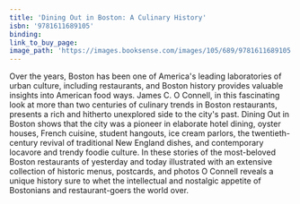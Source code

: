 ```yaml
---
title: 'Dining Out in Boston: A Culinary History'
isbn: '9781611689105'
binding:
link_to_buy_page:
image_path: 'https://images.booksense.com/images/105/689/9781611689105.jpg'
---
```



Over the years, Boston has been one of America's leading laboratories of urban culture, including restaurants, and Boston history provides valuable insights into American food ways. James C. O Connell, in this fascinating look at more than two centuries of culinary trends in Boston restaurants, presents a rich and hitherto unexplored side to the city's past. Dining Out in Boston shows that the city was a pioneer in elaborate hotel dining, oyster houses, French cuisine, student hangouts, ice cream parlors, the twentieth-century revival of traditional New England dishes, and contemporary locavore and trendy foodie culture. In these stories of the most-beloved Boston restaurants of yesterday and today illustrated with an extensive collection of historic menus, postcards, and photos O Connell reveals a unique history sure to whet the intellectual and nostalgic appetite of Bostonians and restaurant-goers the world over.